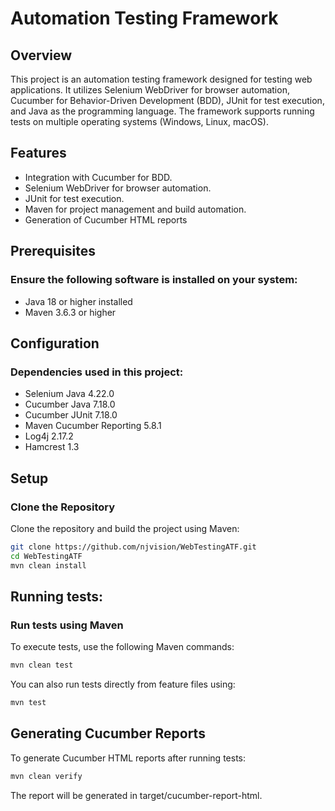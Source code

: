 # Automation Testing Framework

## Overview

This project is an automation testing framework designed for testing web applications. It utilizes Selenium WebDriver for browser automation, Cucumber for Behavior-Driven Development (BDD), JUnit for test execution, and Java as the programming language. The framework supports running tests on multiple operating systems (Windows, Linux, macOS).

## Features

- Integration with Cucumber for BDD.
- Selenium WebDriver for browser automation.
- JUnit for test execution.
- Maven for project management and build automation.
- Generation of Cucumber HTML reports

## Prerequisites

### Ensure the following software is installed on your system:

- Java 18 or higher installed
- Maven 3.6.3 or higher

## Configuration

### Dependencies used in this project:

- Selenium Java 4.22.0
- Cucumber Java 7.18.0
- Cucumber JUnit 7.18.0
- Maven Cucumber Reporting 5.8.1
- Log4j 2.17.2
- Hamcrest 1.3

## Setup

### Clone the Repository

Clone the repository and build the project using Maven:

```bash
git clone https://github.com/njvision/WebTestingATF.git
cd WebTestingATF
mvn clean install
```

## Running tests:

### Run tests using Maven

To execute tests, use the following Maven commands:

```bash
mvn clean test
```

You can also run tests directly from feature files using:

```bash
mvn test
```

## Generating Cucumber Reports

To generate Cucumber HTML reports after running tests:

```bash
mvn clean verify
```

The report will be generated in target/cucumber-report-html.

